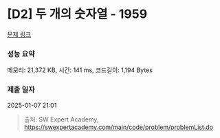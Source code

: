 # [D2] 두 개의 숫자열 - 1959 

[문제 링크](https://swexpertacademy.com/main/code/problem/problemDetail.do?contestProbId=AV5PpoFaAS4DFAUq) 

### 성능 요약

메모리: 21,372 KB, 시간: 141 ms, 코드길이: 1,194 Bytes

### 제출 일자

2025-01-07 21:01



> 출처: SW Expert Academy, https://swexpertacademy.com/main/code/problem/problemList.do